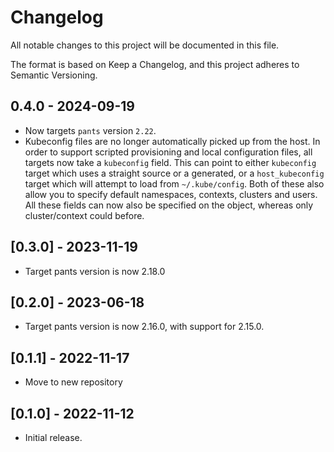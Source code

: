 # Changelog

All notable changes to this project will be documented in this file.

The format is based on Keep a Changelog, and this project adheres to Semantic Versioning.

## 0.4.0 - 2024-09-19

- Now targets `pants` version `2.22`.
- Kubeconfig files are no longer automatically picked up from the host. In order to support scripted
  provisioning and local configuration files, all targets now take a `kubeconfig` field. This can
  point to either `kubeconfig` target which uses a straight source or a generated, or a
  `host_kubeconfig` target which will attempt to load from `~/.kube/config`. Both of these also
  allow you to specify default namespaces, contexts, clusters and users. All these fields can now
  also be specified on the object, whereas only cluster/context could before.

## [0.3.0] - 2023-11-19

- Target pants version is now 2.18.0

## [0.2.0] - 2023-06-18

* Target pants version is now 2.16.0, with support for 2.15.0.

## [0.1.1] - 2022-11-17

* Move to new repository

## [0.1.0] - 2022-11-12

* Initial release.
